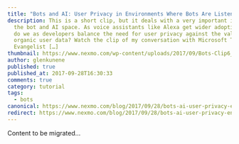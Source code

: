 ```yaml
---
title: "Bots and AI: User Privacy in Environments Where Bots Are Listening"
description: This is a short clip, but it deals with a very important issue in
  the bot and AI space. As voice assistants like Alexa get wider adoption, how
  do we as developers balance the need for user privacy against the value of
  organic user data? Watch the clip of my conversation with Microsoft Technical
  Evangelist […]
thumbnail: https://www.nexmo.com/wp-content/uploads/2017/09/Bots-Clip6_800x300.jpg
author: glenkunene
published: true
published_at: 2017-09-28T16:30:33
comments: true
category: tutorial
tags:
  - bots
canonical: https://www.nexmo.com/blog/2017/09/28/bots-ai-user-privacy-environments-bots-listening
redirect: https://www.nexmo.com/blog/2017/09/28/bots-ai-user-privacy-environments-bots-listening
---
```

Content to be migrated...
